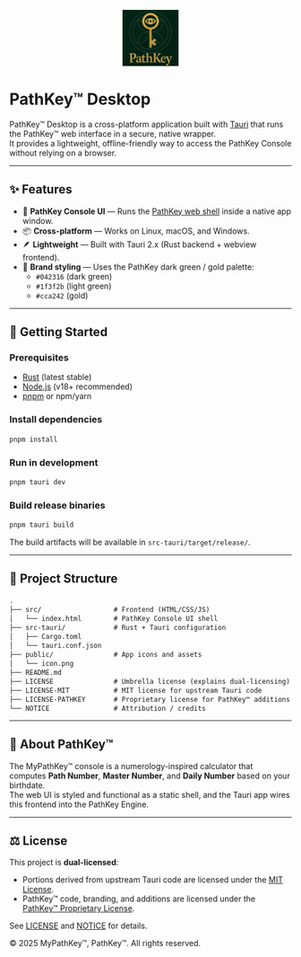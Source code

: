 <p align="center">
  <img src="./public/icon.png" alt="PathKey Logo" width="100"/>
</p>

# PathKey™ Desktop

PathKey™ Desktop is a cross-platform application built with [Tauri](https://tauri.app/) that runs the PathKey™ web interface in a secure, native wrapper.  
It provides a lightweight, offline-friendly way to access the PathKey Console without relying on a browser.

---

## ✨ Features

- 🔑 **PathKey Console UI** — Runs the [PathKey web shell](./src/index.html) inside a native app window.  
- 📦 **Cross-platform** — Works on Linux, macOS, and Windows.  
- 🪶 **Lightweight** — Built with Tauri 2.x (Rust backend + webview frontend).  
- 🎨 **Brand styling** — Uses the PathKey dark green / gold palette:
  - `#042316` (dark green)  
  - `#1f3f2b` (light green)  
  - `#cca242` (gold)  

---

## 🚀 Getting Started

### Prerequisites
- [Rust](https://www.rust-lang.org/) (latest stable)
- [Node.js](https://nodejs.org/) (v18+ recommended)
- [pnpm](https://pnpm.io/) or npm/yarn

### Install dependencies
```bash
pnpm install
```

### Run in development
```bash
pnpm tauri dev
```

### Build release binaries
```bash
pnpm tauri build
```
The build artifacts will be available in `src-tauri/target/release/`.

---

## 🧩 Project Structure

```
.
├── src/                  # Frontend (HTML/CSS/JS)
│   └── index.html        # PathKey Console UI shell
├── src-tauri/            # Rust + Tauri configuration
│   ├── Cargo.toml
│   └── tauri.conf.json
├── public/               # App icons and assets
│   └── icon.png
├── README.md
├── LICENSE               # Umbrella license (explains dual-licensing)
├── LICENSE-MIT           # MIT license for upstream Tauri code
├── LICENSE-PATHKEY       # Proprietary license for PathKey™ additions
└── NOTICE                # Attribution / credits
```

---

## 📖 About PathKey™

The MyPathKey™ console is a numerology-inspired calculator that computes **Path Number**, **Master Number**, and **Daily Number** based on your birthdate.  
The web UI is styled and functional as a static shell, and the Tauri app wires this frontend into the PathKey Engine.

---

## ⚖️ License

This project is **dual-licensed**:

- Portions derived from upstream Tauri code are licensed under the [MIT License](./LICENSE-MIT).
- PathKey™ code, branding, and additions are licensed under the [PathKey™ Proprietary License](./LICENSE-PATHKEY).

See [LICENSE](./LICENSE) and [NOTICE](./NOTICE) for details.

© 2025 MyPathKey™, PathKey™.
All rights reserved.